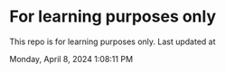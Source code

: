 # For learning purposes only
This repo is for learning purposes only.
Last updated at

Monday, April 8, 2024 1:08:11 PM

